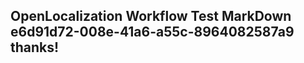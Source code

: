 <properties
ms.topic="hero-topic1"
ms.test1="hero-topic"
ms.test2="test"/>

## OpenLocalization Workflow Test MarkDown e6d91d72-008e-41a6-a55c-8964082587a9 thanks!
